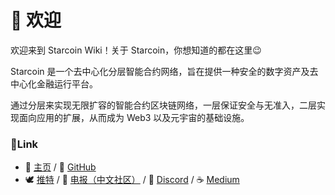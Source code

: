 # 🎉 欢迎

欢迎来到 Starcoin Wiki！关于 Starcoin，你想知道的都在这里😉



Starcoin 是一个去中心化分层智能合约网络，旨在提供一种安全的数字资产及去中心化金融运行平台。

通过分层来实现无限扩容的智能合约区块链网络，一层保证安全与无准入，二层实现面向应用的扩展，从而成为 Web3 以及元宇宙的基础设施。





### :link:Link

* 🏡 [主页](https://starcoin.org) / 🐙 [GitHub](https://github.com/starcoinorg)
* 🕊 [推特](https://twitter.com/StarcoinSTC) / 🛫 [电报（中文社区）](https://t.me/StarcoinZH) / 🤖 [Discord](https://discord.gg/starcoin) / 󠁍󠁍☕ [Medium](https://starcoin.medium.com)

